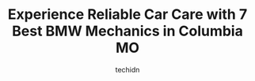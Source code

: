 ---
layout: ampstory
image: https://images.unsplash.com/photo-1583169215889-68d12eea7c1e?ixlib=rb-4.0.3&ixid=MnwxMjA3fDB8MHxwaG90by1wYWdlfHx8fGVufDB8fHx8&auto=format&fit=crop&w=640&h=853&q=80
author: techidn
featured: false
description: When it comes to maintaining and repairing your vehicle in Columbia MO, USA, you deserve nothing but the best. Thats why the 7 best BMW Mechanic in the area are here to offer their expertis
title: Experience Reliable Car Care with 7 Best BMW Mechanics in Columbia MO
cover:
   title: Experience Reliable Car Care with 7 Best BMW Mechanics in Columbia MO
   subtitle: Rickpate
   background: https://images.unsplash.com/photo-1583169215889-68d12eea7c1e?ixlib=rb-4.0.3&ixid=MnwxMjA3fDB8MHxwaG90by1wYWdlfHx8fGVufDB8fHx8&auto=format&fit=crop&w=640&h=853&q=80

pages: 
 - layout: thirds
   top: <h1>#1 Custom Complete Automotive</h1>
   bottom: "<p>I visited the Providence location on a Friday morning after being turned away (for the second time) at the Grindstone store.  I simply didnt have the time or desire to w</p>"
   background: https://www.knot35.com/toplist/wp-content/uploads/2023/06/best-bmw-mechanic-1-in-columbia-mo-1685840408.png
   backgroundblur: true
 - layout: thirds
   top: <h1>#2 All-Star Automotive</h1>
   bottom: "<p>7 N 1st St, Columbia, MO 65203, United States</p>"
   background: https://www.knot35.com/toplist/wp-content/uploads/2023/06/best-bmw-mechanic-2-in-columbia-mo-1685840409.jpeg
   cta:
      link: https://www.knot35.com/toplist/experience-reliable-car-care-with-7-best-bmw-mechanics-in-columbia-mo/
      text: Experience Reliable Car Care with 7 Best BMW Mechanics in Columbia MO
 - layout: thirds
   top: <h1>#3 A to Z Auto Repair</h1>
   bottom: "<p>806 Fay St, Columbia, MO 65201, United States</p>"
   background: https://www.knot35.com/toplist/wp-content/uploads/2023/06/best-bmw-mechanic-3-in-columbia-mo-1685840409.jpeg
   cta:
      link: https://www.knot35.com/toplist/experience-reliable-car-care-with-7-best-bmw-mechanics-in-columbia-mo/
      text: Experience Reliable Car Care with 7 Best BMW Mechanics in Columbia MO
 - layout: thirds
   top: <h1>#4 Midwest Autoworx</h1>
   bottom: "<p>2001 Rangeline St, Columbia, MO 65202, United States</p>"
   background: https://images.unsplash.com/photo-1489648022186-8f49310909a0?ixlib=rb-4.0.3&ixid=MnwxMjA3fDB8MHxwaG90by1wYWdlfHx8fGVufDB8fHx8&auto=format&fit=crop&w=640&h=853&q=80
   cta:
      link: https://www.knot35.com/toplist/experience-reliable-car-care-with-7-best-bmw-mechanics-in-columbia-mo/
      text: Experience Reliable Car Care with 7 Best BMW Mechanics in Columbia MO
 - layout: thirds
   top: <h1>#5 Como Auto Repair</h1>
   bottom: "<p>1910 Heriford Rd, Columbia, MO 65202, United States</p>"
   background: https://plus.unsplash.com/premium_photo-1664640458616-3c74f8cb4589?ixlib=rb-4.0.3&ixid=MnwxMjA3fDB8MHxwaG90by1wYWdlfHx8fGVufDB8fHx8&auto=format&fit=crop&w=640&h=853&q=80
   cta:
      link: https://www.knot35.com/toplist/experience-reliable-car-care-with-7-best-bmw-mechanics-in-columbia-mo/
      text: Experience Reliable Car Care with 7 Best BMW Mechanics in Columbia MO
 - layout: thirds
   top: <h1>#6 Walts Service Inc.</h1>
   bottom: "<p>1204 N College Ave, Columbia, MO 65201, United States</p>"
   background: https://images.unsplash.com/photo-1561679660-d00ee1e0dc8e?ixlib=rb-4.0.3&ixid=MnwxMjA3fDB8MHxwaG90by1wYWdlfHx8fGVufDB8fHx8&auto=format&fit=crop&w=640&h=853&q=80
   cta:
      link: https://www.knot35.com/toplist/experience-reliable-car-care-with-7-best-bmw-mechanics-in-columbia-mo/
      text: Experience Reliable Car Care with 7 Best BMW Mechanics in Columbia MO
 - layout: thirds
   top: <h1>#7 Automotive Specialist</h1>
   bottom: "<p>1201 Old 63 N, Columbia, MO 65201, United States</p>"
   background: https://images.unsplash.com/photo-1591393223703-56fe1347ac62?ixlib=rb-4.0.3&ixid=MnwxMjA3fDB8MHxwaG90by1wYWdlfHx8fGVufDB8fHx8&auto=format&fit=crop&w=640&h=853&q=80
   cta:
      link: https://www.knot35.com/toplist/experience-reliable-car-care-with-7-best-bmw-mechanics-in-columbia-mo/
      text: Experience Reliable Car Care with 7 Best BMW Mechanics in Columbia MO
 - layout: thirds
   middle: Continue reading...
   background: https://images.unsplash.com/photo-1536745287225-21d689278fd1?ixlib=rb-4.0.3&ixid=MnwxMjA3fDB8MHxwaG90by1wYWdlfHx8fGVufDB8fHx8&auto=format&fit=crop&w=640&h=853&q=80
   cta:
      link: https://www.knot35.com/toplist/experience-reliable-car-care-with-7-best-bmw-mechanics-in-columbia-mo/
      text: Experience Reliable Car Care with 7 Best BMW Mechanics in Columbia MO
      
---